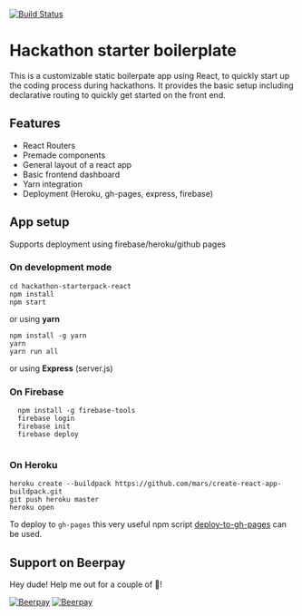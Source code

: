 

[![Build Status](https://travis-ci.org/rupshabagchi/hackathon-starterpack-react.png)](https://travis-ci.org/rupshabagchi/hackathon-starterpack-react)

# Hackathon starter boilerplate

This is a customizable static boilerpate app using React, to quickly start up the coding process during hackathons. It provides the basic setup including declarative routing to quickly get started on the front end.


## Features

* React Routers
* Premade components
* General layout of a react app
* Basic frontend dashboard
* Yarn integration
* Deployment (Heroku, gh-pages, express, firebase)


## App setup

Supports deployment using firebase/heroku/github pages

### On development mode

``` 
cd hackathon-starterpack-react
npm install
npm start
``` 

or using **yarn**
``` 
npm install -g yarn
yarn
yarn run all
``` 

or using **Express** (server.js)

### On Firebase

``` 
  npm install -g firebase-tools
  firebase login
  firebase init
  firebase deploy
  
```

### On Heroku

```
heroku create --buildpack https://github.com/mars/create-react-app-buildpack.git
git push heroku master
heroku open
```

To deploy to `gh-pages` this very useful npm script [deploy-to-gh-pages](https://www.npmjs.com/package/deploy-to-gh-pages) can be used. 


## Support on Beerpay
Hey dude! Help me out for a couple of :beers:!

[![Beerpay](https://beerpay.io/rupshabagchi/hackathon-starterpack-react/badge.svg?style=beer-square)](https://beerpay.io/rupshabagchi/hackathon-starterpack-react)  [![Beerpay](https://beerpay.io/rupshabagchi/hackathon-starterpack-react/make-wish.svg?style=flat-square)](https://beerpay.io/rupshabagchi/hackathon-starterpack-react?focus=wish)